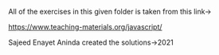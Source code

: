 All of the exercises in this given folder is taken from this link->

https://www.teaching-materials.org/javascript/

Sajeed Enayet Aninda created the solutions->2021
